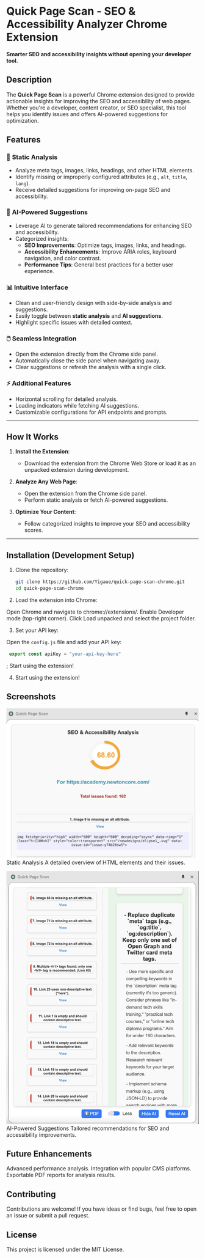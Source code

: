 # Quick Page Scan - SEO & Accessibility Analyzer Chrome Extension

**Smarter SEO and accessibility insights without opening your developer tool.**

## Description

The **Quick Page Scan** is a powerful Chrome extension designed to provide actionable insights for improving the SEO and accessibility of web pages. Whether you're a developer, content creator, or SEO specialist, this tool helps you identify issues and offers AI-powered suggestions for optimization.

## Features

### 🚀 **Static Analysis**

- Analyze meta tags, images, links, headings, and other HTML elements.
- Identify missing or improperly configured attributes (e.g., `alt`, `title`, `lang`).
- Receive detailed suggestions for improving on-page SEO and accessibility.

### 🤖 **AI-Powered Suggestions**

- Leverage AI to generate tailored recommendations for enhancing SEO and accessibility.
- Categorized insights:
  - **SEO Improvements**: Optimize tags, images, links, and headings.
  - **Accessibility Enhancements**: Improve ARIA roles, keyboard navigation, and color contrast.
  - **Performance Tips**: General best practices for a better user experience.

### 📊 **Intuitive Interface**

- Clean and user-friendly design with side-by-side analysis and suggestions.
- Easily toggle between **static analysis** and **AI suggestions**.
- Highlight specific issues with detailed context.

### 🖱️ **Seamless Integration**

- Open the extension directly from the Chrome side panel.
- Automatically close the side panel when navigating away.
- Clear suggestions or refresh the analysis with a single click.

### ⚡ **Additional Features**

- Horizontal scrolling for detailed analysis.
- Loading indicators while fetching AI suggestions.
- Customizable configurations for API endpoints and prompts.

---

## How It Works

1. **Install the Extension**:
   - Download the extension from the Chrome Web Store or load it as an unpacked extension during development.

2. **Analyze Any Web Page**:
   - Open the extension from the Chrome side panel.
   - Perform static analysis or fetch AI-powered suggestions.

3. **Optimize Your Content**:
   - Follow categorized insights to improve your SEO and accessibility scores.

---

## Installation (Development Setup)

1. Clone the repository:
   ```bash
   git clone https://github.com/Yigaue/quick-page-scan-chrome.git
   cd quick-page-scan-chrome

2. Load the extension into Chrome:

  Open Chrome and navigate to chrome://extensions/.
  Enable Developer mode (top-right corner).
  Click Load unpacked and select the project folder.

3. Set your API key:

  Open the `config.js` file and add your API key:

  ```javascript
   export const apiKey = "your-api-key-here"
  ```
  
  ;
  Start using the extension!


4. Start using the extension!


## Screenshots

  ![Quick Can Page Score](assets/images/screenshot.png)
  Static Analysis
  A detailed overview of HTML elements and their issues.

  ![Quick Can Page Score](assets/images/screenshot-1.png)
  AI-Powered Suggestions
  Tailored recommendations for SEO and accessibility improvements.

## Future Enhancements

  Advanced performance analysis.
  Integration with popular CMS platforms.
  Exportable PDF reports for analysis results.


## Contributing

  Contributions are welcome! If you have ideas or find bugs, feel free to open an issue or submit a pull request.

## License

This project is licensed under the MIT License.
